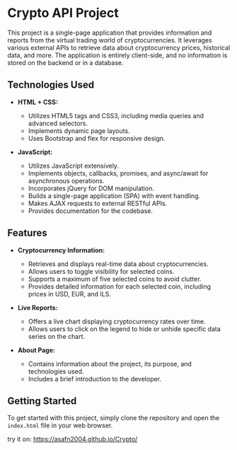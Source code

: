 # Crypto API Project

This project is a single-page application that provides information and reports from the virtual trading world of cryptocurrencies. 
It leverages various external APIs to retrieve data about cryptocurrency prices, historical data, and more. The application is entirely client-side, 
and no information is stored on the backend or in a database.

## Technologies Used

- **HTML + CSS:**
  - Utilizes HTML5 tags and CSS3, including media queries and advanced selectors.
  - Implements dynamic page layouts.
  - Uses Bootstrap and flex for responsive design.

- **JavaScript:**
  - Utilizes JavaScript extensively.
  - Implements objects, callbacks, promises, and async/await for asynchronous operations.
  - Incorporates jQuery for DOM manipulation.
  - Builds a single-page application (SPA) with event handling.
  - Makes AJAX requests to external RESTful APIs.
  - Provides documentation for the codebase.

## Features

- **Cryptocurrency Information:**
  - Retrieves and displays real-time data about cryptocurrencies.
  - Allows users to toggle visibility for selected coins.
  - Supports a maximum of five selected coins to avoid clutter.
  - Provides detailed information for each selected coin, including prices in USD, EUR, and ILS.

- **Live Reports:**
  - Offers a live chart displaying cryptocurrency rates over time.
  - Allows users to click on the legend to hide or unhide specific data series on the chart.

- **About Page:**
  - Contains information about the project, its purpose, and technologies used.
  - Includes a brief introduction to the developer.

## Getting Started

To get started with this project, simply clone the repository and open the `index.html` file in your web browser.

try it on: https://asafn2004.github.io/Crypto/

